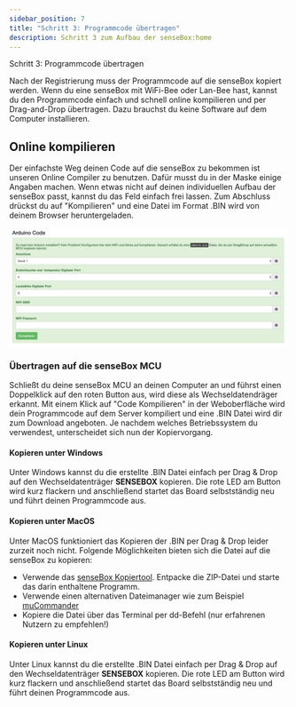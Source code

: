 ```yaml
---
sidebar_position: 7
title: "Schritt 3: Programmcode übertragen"
description: Schritt 3 zum Aufbau der senseBox:home
---
```

Schritt 3: Programmcode übertragen

Nach der Registrierung muss der Programmcode auf die senseBox kopiert werden. Wenn du eine senseBox mit WiFi-Bee oder Lan-Bee hast, kannst du den Programmcode einfach und schnell online kompilieren und per Drag-and-Drop übertragen. Dazu brauchst du keine Software auf dem Computer installieren.

## Online kompilieren
Der einfachste Weg deinen Code auf die senseBox zu bekommen ist unseren Online Compiler zu benutzen. Dafür musst du in der Maske einige Angaben machen. Wenn etwas nicht auf deinen individuellen Aufbau der senseBox passt, kannst du das Feld einfach frei lassen. Zum Abschluss drückst du auf "Kompilieren" und eine Datei im Format .BIN wird von deinem Browser heruntergeladen.

![](../../static/img/sensebox-home-bilder/home-schritt-3/compile.png)

### Übertragen auf die senseBox MCU

Schließt du deine senseBox MCU an deinen Computer an und führst einen Doppelklick auf den roten Button aus, wird diese als Wechseldatendräger erkannt. Mit einem Klick auf "Code Kompilieren" in der Weboberfläche wird dein Programmcode auf dem Server kompiliert und eine .BIN Datei wird dir zum Download angeboten. Je nachdem welches Betriebssystem du verwendest, unterscheidet sich nun der Kopiervorgang.

#### Kopieren unter Windows

Unter Windows kannst du die erstellte .BIN Datei einfach per Drag & Drop auf den Wechseldatenträger <b>SENSEBOX</b> kopieren. Die rote LED am Button wird kurz flackern und anschließend startet das Board selbstständig neu und führt deinen Programmcode aus.

#### Kopieren unter MacOS

Unter MacOS funktioniert das Kopieren der .BIN per Drag & Drop leider zurzeit noch nicht. Folgende Möglichkeiten bieten sich die Datei auf die senseBox zu kopieren:

- Verwende das [senseBox Kopiertool](https://sensebox.de/docs/senseBox_Sketch_Uploader_DE.zip). Entpacke die ZIP-Datei und starte das darin enthaltene Programm.
- Verwende einen alternativen Dateimanager wie zum Beispiel [muCommander](http://www.mucommander.com/)
- Kopiere die Datei über das Terminal per dd-Befehl (nur erfahrenen Nutzern zu empfehlen!)

#### Kopieren unter Linux

Unter Linux kannst du die erstellte .BIN Datei einfach per Drag & Drop auf den Wechseldatenträger <b>SENSEBOX</b> kopieren. Die rote LED am Button wird kurz flackern und anschließend startet das Board selbstständig neu und führt deinen Programmcode aus.

